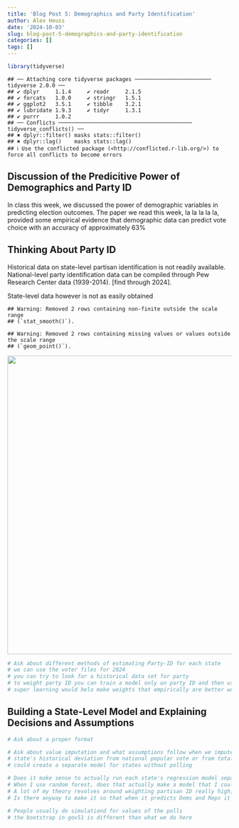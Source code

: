 ```yaml
---
title: 'Blog Post 5: Demographics and Party Identification'
author: Alex Heuss
date: '2024-10-03'
slug: blog-post-5-demographics-and-party-identification
categories: []
tags: []
---
```



``` r
library(tidyverse)
```

```
## ── Attaching core tidyverse packages ──────────────────────── tidyverse 2.0.0 ──
## ✔ dplyr     1.1.4     ✔ readr     2.1.5
## ✔ forcats   1.0.0     ✔ stringr   1.5.1
## ✔ ggplot2   3.5.1     ✔ tibble    3.2.1
## ✔ lubridate 1.9.3     ✔ tidyr     1.3.1
## ✔ purrr     1.0.2     
## ── Conflicts ────────────────────────────────────────── tidyverse_conflicts() ──
## ✖ dplyr::filter() masks stats::filter()
## ✖ dplyr::lag()    masks stats::lag()
## ℹ Use the conflicted package (<http://conflicted.r-lib.org/>) to force all conflicts to become errors
```

## Discussion of the Predicitive Power of Demographics and Party ID

In class this week, we discussed the power of demographic variables in predicting election outcomes. The paper we read this week, la la la la la, provided some empirical evidence that demographic data can predict vote choice with an accuracy of approximately 63%

## Thinking About Party ID

Historical data on state-level partisan identification is not readily available. National-level party identification data can be compiled through Pew Research Center data (1939-2014). [find through 2024]. 

State-level data however is not as easily obtained




```
## Warning: Removed 2 rows containing non-finite outside the scale range
## (`stat_smooth()`).
```

```
## Warning: Removed 2 rows containing missing values or values outside the scale range
## (`geom_point()`).
```

<img src="{{< blogdown/postref >}}index_files/figure-html/unnamed-chunk-2-1.png" width="672" />



``` r
# Ask about different methods of estimating Party-ID for each state
# we can use the voter files for 2024
# you can try to look for a historical data set for party
# to weight party ID you can train a model only on party ID and then use ensembling
# super learning would helo make weights that empirically are better worse
```

## Building a State-Level Model and Explaining Decisions and Assumptions


``` r
# Ask about a proper format
```


``` r
# Ask about value imputation and what assumptions follow when we impute values
# state's historical deviation from national popular vote or from total outcome
# could create a separate model for states without polling
```


``` r
# Does it make sense to actually run each state's regression model separately or does that reduce the statistical power of results too much? 
# When I use random forest, does that actually make a model that I could then hypothetically use to bootstrap a bunch of election simulations
# A lot of my theory revolves around weighting partisan ID really high, how exactly can I incorporate that into the model?
# Is there anyway to make it so that when it predicts Dems and Reps it won't be more than 100 or should I re-weight based on percentage (ex. Harris at 52 and Trump at 50, then Harris % of pop vote is 52/102)

# People usually do simulationd for values of the polls
# the bootstrap in gov51 is different than what we do here
```
